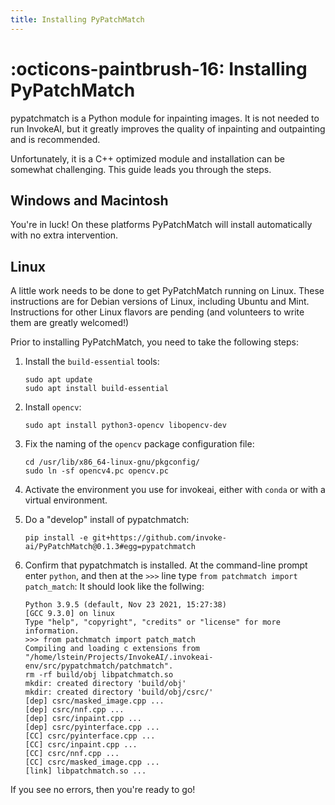 ```yaml
---
title: Installing PyPatchMatch
---
```


# :octicons-paintbrush-16: Installing PyPatchMatch

pypatchmatch is a Python module for inpainting images. It is not
needed to run InvokeAI, but it greatly improves the quality of
inpainting and outpainting and is recommended.

Unfortunately, it is a C++ optimized module and installation
can be somewhat challenging. This guide leads you through the steps.

## Windows and Macintosh

You're in luck! On these platforms PyPatchMatch will install
automatically with no extra intervention.

## Linux

A little work needs to be done to get PyPatchMatch running on Linux.
These instructions are for Debian versions of Linux, including Ubuntu
and Mint. Instructions for other Linux flavors are pending (and
volunteers to write them are greatly welcomed!)

Prior to installing PyPatchMatch, you need to take the following
steps:

1. Install the `build-essential` tools:

   ```
   sudo apt update
   sudo apt install build-essential
   ```

2. Install `opencv`:

   ```
   sudo apt install python3-opencv libopencv-dev
   ```

3. Fix the naming of the `opencv` package configuration file:

   ```
   cd /usr/lib/x86_64-linux-gnu/pkgconfig/
   sudo ln -sf opencv4.pc opencv.pc

4. Activate the environment you use for invokeai, either with
`conda` or with a virtual environment.

5. Do a "develop" install of pypatchmatch:

   ```
   pip install -e git+https://github.com/invoke-ai/PyPatchMatch@0.1.3#egg=pypatchmatch
   ```

6. Confirm that pypatchmatch is installed.
   At the command-line prompt enter `python`, and
   then at the `>>>` line type `from patchmatch import patch_match`:
   It should look like the follwing:

   ```
   Python 3.9.5 (default, Nov 23 2021, 15:27:38) 
   [GCC 9.3.0] on linux
   Type "help", "copyright", "credits" or "license" for more information.
   >>> from patchmatch import patch_match
   Compiling and loading c extensions from "/home/lstein/Projects/InvokeAI/.invokeai-env/src/pypatchmatch/patchmatch".
   rm -rf build/obj libpatchmatch.so
   mkdir: created directory 'build/obj'
   mkdir: created directory 'build/obj/csrc/'
   [dep] csrc/masked_image.cpp ...
   [dep] csrc/nnf.cpp ...
   [dep] csrc/inpaint.cpp ...
   [dep] csrc/pyinterface.cpp ...
   [CC] csrc/pyinterface.cpp ...
   [CC] csrc/inpaint.cpp ...
   [CC] csrc/nnf.cpp ...
   [CC] csrc/masked_image.cpp ...
   [link] libpatchmatch.so ...
   ```

If you see no errors, then you're ready to go!
